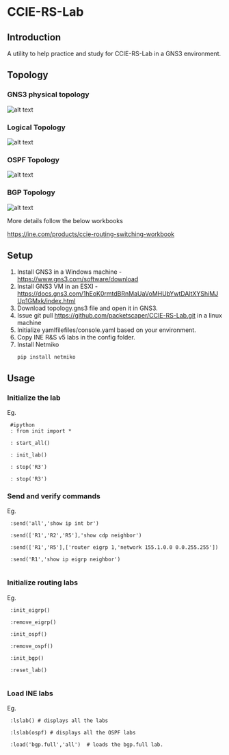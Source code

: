 # CCIE-RS-Lab

## Introduction

A utility to help practice and study for CCIE-RS-Lab in a GNS3 environment.


## Topology

### GNS3 physical topology

![alt text](https://raw.githubusercontent.com/packetscaper/CCIE-RS-Lab/master/topologies/gns3_physical_topology.png)

### Logical Topology

![alt text](https://raw.githubusercontent.com/packetscaper/CCIE-RS-Lab/master/topologies/ip_addressing.png)



### OSPF Topology


![alt text](https://raw.githubusercontent.com/packetscaper/CCIE-RS-Lab/master/topologies/OSPF.png)



### BGP Topology


![alt text](https://raw.githubusercontent.com/packetscaper/CCIE-RS-Lab/master/topologies/BGP.png)


More details follow the below workbooks <br>

https://ine.com/products/ccie-routing-switching-workbook





## Setup

1. Install GNS3 in a Windows machine - https://www.gns3.com/software/download
2. Install GNS3 VM in an ESXI - https://docs.gns3.com/1hEoK0rmtdBRnMaUaVoMHUbYwtDAltXYShiMJUp1GMxk/index.html
2. Download topology.gns3 file and open it in GNS3.
3. Issue git pull https://github.com/packetscaper/CCIE-RS-Lab.git in a linux machine
4. Initialize yamlfilefiles/console.yaml based on your environment.
5. Copy INE R&S v5 labs in the config folder.
5. Install Netmiko
      ```
      pip install netmiko
      
      ```
 
## Usage

### Initialize the lab

Eg.

  ```
   #ipython
   : from init import *
   
   : start_all()
   
   : init_lab()
   
   : stop('R3')
   
   : stop('R3')
  
  ```

### Send and verify commands

Eg. 

  ```
   :send('all','show ip int br')
   
   :send(['R1','R2','R5'],'show cdp neighbor')
   
   :send(['R1','R5'],['router eigrp 1,'network 155.1.0.0 0.0.255.255'])
   
   :send('R1','show ip eigrp neighbor')
   
  ```

### Initialize routing labs

Eg. 
  ```
   :init_eigrp()
   
   :remove_eigrp()
   
   :init_ospf()
   
   :remove_ospf()
   
   :init_bgp()
   
   :reset_lab()
   
  ```

### Load INE labs

Eg.

  ```
   :lslab() # displays all the labs
   
   :lslab(ospf) # displays all the OSPF labs
   
   :load('bgp.full','all')  # loads the bgp.full lab. 
   
   
  ```


